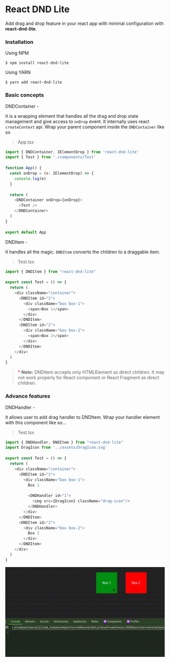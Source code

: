 # React DND Lite
Add drag and drop feature in your react app with minimal configuration with **react-dnd-lite**.

### Installation
Using NPM
```console
$ npm install react-dnd-lite
```

Using YARN
```console
$ yarn add react-dnd-lite
```

### Basic concepts
  <dl>
    <dt>DNDContainer -</dt>
  </dl>
  <dl>
  It is a wrapping element that handles all the drag and drop state management and give access to <code>onDrop</code> event. It internally uses react <code>createContext</code> api. Wrap your parent component inside the <code>DNDContainer</code> like so
  </dl>

> App.tsx
```js
import { DNDContainer, IElementDrop } from 'react-dnd-lite'
import { Test } from './components/Test'

function App() {
  const onDrop = (e: IElementDrop) => {
    console.log(e)
  }
  
  return (
    <DNDContainer onDrop={onDrop}>
      <Test />
    </DNDContainer>
  )
}

export default App

```

<dl>
  <dt>DNDItem - </dt>
</dl>
<dl>
  It handles all the magic. <code>DNDItem</code> converts the children to a draggable item.
</dl>

> Test.tsx
```js
import { DNDItem } from "react-dnd-lite"

export const Test = () => {
  return (
    <div className="container">
      <DNDItem id="1">
        <div className="box box-1">
          <span>Box 1</span>
        </div>
      </DNDItem>
      <DNDItem id="2">
        <div className="box box-2">
          <span>Box 2</span>
        </div>
      </DNDItem>
    </div>
  )
}
```

> <span style="color: red;">*</span> **Note:** DNDItem accepts only HTMLElement as direct children. It may not work properly for React component or React Fragment as direct children.

### Advance features

<dl>
  <dt>DNDHandler -</dt>
</dl>
<dl>
  It allows user to add drag handler to DNDItem. Wrap your handler element with this component like so...
</dl>

> Test.tsx
```js
import { DNDHandler, DNDItem } from "react-dnd-lite"
import DragIcon from '../assets/DragIcon.svg'

export const Test = () => {
  return (
    <div className="container">
      <DNDItem id="1">
        <div className="box box-1">
          Box 1

          <DNDHandler id="1">
            <img src={DragIcon} className="drag-icon"/>
          </DNDHandler>
        </div>
      </DNDItem>
      <DNDItem id="2">
        <div className="box box-2">
          Box 2
        </div>
      </DNDItem>
    </div>
  )
}

```
![](/public/2024-04-26%2013-05-10.gif)
